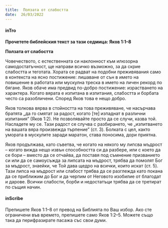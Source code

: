 ```yaml
---
title:  Ползата от слабостта
date:  26/03/2022
---
```


#### inTro

**Прочетете библейския текст за тази седмица: Яков 1:1–8**

**Ползата от слабостта**

Човечеството, с естественната си наклонност към илюзорна самодостатъчност, ще направи всичко възможно, за да скрие слабостта и теготата. Хората се радват на подобни преживявания само в контекста на ясно постижение: лишаване от сън в името на повишение в работата или мускулна треска в името на личен рекорд по бягане. Яков обаче има предвид по-добро постижение: израстването на характера. Когато вярата е изпитана в изпитания, слабостта и борбата често са разобличени. Според Яков това е нещо добро.

Яков толкова вярва в стойността на това преживяване, че насърчава братята „да го смятат за радост, когато [те] изпаднат в различни изпитания“ (Яков 1:2). Не позволявайте просто да се случи, казва той. Насладете му се. Тази радост се случва с разбирането, че „изпитването на вашата вяра произвежда търпение” (ст. 3). Болката с цел, както умората в мускулите заради маратон, става поносима, дори приятна.

Яков продължава, като съветва, че когато на някого му липсва мъдрост – когато вижда нещо извън способността си да разбере, или с което да се бори – вместо да се отчайва, да поставя под съмнение призванието си или да се самоусъжда за липсата на мъдрост, трябва да помолят Бог за мъдрост, знаейки, че Той дава щедро на всички, които искат (ст. 5). Тази липса на мъдрост или слабост трябва да се разглежда като покана да се приближим до Бог и да черпим от Неговото изобилие от благодат и дарове. Всички слабости, борби и недостатъци трябва да се третират по същия начин.

#### inScribe

Препишете Яков 1:1–8 от превод на Библията по Ваш избор. Ако сте ограничени във времето, препишете само Яков 1:2–5. Можете също така да перифразирате пасажа със свои думи.

` `
